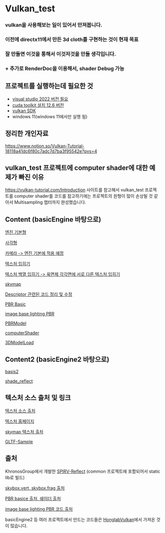 # Vulkan_test

### vulkan을 사용해보는 일이 있어서 만져봅니다.
### 이전에 directx11에서 만든 3d cloth를 구현하는 것이 현재 목표
### 잘 만들면 이것을 통해서 이것저것을 만들 생각입니다.
### + 추가로 RenderDoc을 이용해서, shader Debug 가능

## 프로젝트를 실행하는데 필요한 것
- [visual studio 2022 버전 필요](https://visualstudio.microsoft.com/ko/vs/)
- [cuda toolkit 설치 12.6 버전](https://developer.nvidia.com/cuda-12-6-0-download-archive?target_os=Windows&target_arch=x86_64&target_version=11&target_type=exe_network)
- [vulkan SDK](https://www.lunarg.com/vulkan-sdk/)
- windows 11(windows 11에서만 실행 됨)

## 정리한 개인자료
https://www.notion.so/Vulkan-Tutorial-18118a41dc6f80c7adc7d7ba3f95542e?pvs=4

## vulkan_test 프로젝트에 computer shader에 대한 예제가 빠진 이유
https://vulkan-tutorial.com/Introduction 사이트를 참고해서 vulkan_test 프로젝트를
computer shader를 코드를 참고하기에는 프로젝트의 원형이 많이 손상될 것 같아서
Multisampling 챕터까지 완성했습니다. 

## Content (basicEngine 바탕으로)
[엔진 기본형](https://github.com/cmscms419/Vulkan_create_Somthing/tree/master/app/source/engine)

[사각형](https://github.com/cmscms419/Vulkan_create_Somthing/tree/master/app/source/Square)

[카메라 -> 엔진 기본에 적용 예정](https://github.com/cmscms419/Vulkan_create_Somthing/tree/master/app/source/camera)

[텍스처 입히기](https://github.com/cmscms419/Vulkan_create_Somthing/tree/master/app/source/texture)

[텍스처 백열 입히기 -> 육면체 각각면에 서로 다른 텍스처 입히기](https://github.com/cmscms419/Vulkan_create_Somthing/tree/master/app/source/textureArray)

[skymap](https://github.com/cmscms419/Vulkan_create_Somthing/tree/master/app/source/skymap)

[Descriptor 관련된 코드 정리 및 수정](https://github.com/cmscms419/vulkanMakeSomething/tree/master/app/source/DescriptorCodeUpdate)

[PBR Basic](https://github.com/cmscms419/vulkanMakeSomething/tree/master/app/source/PBRbasic)

[image base lighting PBR](https://github.com/cmscms419/vulkanMakeSomething/tree/master/app/source/IBLPBR)

[PBRModel](https://github.com/cmscms419/vulkanMakeSomething/tree/master/app/source/PBRModel)

[computerShader](https://github.com/cmscms419/vulkanMakeSomething/tree/master/app/source/computerShader)

[3DModelLoad](https://github.com/cmscms419/vulkanMakeSomething/tree/master/app/source/3DModelLoad)

## Content2 (basicEngine2 바탕으로)

[basis2](https://github.com/cmscms419/vulkanMakeSomething/tree/master/app/source/basic2)

[shade_reflect](https://github.com/cmscms419/vulkanMakeSomething/tree/master/app/source/shadeReflect)

## 텍스처 소스 출처 및 링크

[텍스처 소스 출처](https://opengameart.org/content/tiny-texture-pack-2)

[텍스처 홈페이지](https://opengameart.org/)

[skymap 텍스처 출처](https://learnopengl.com/Advanced-OpenGL/Cubemaps)

[GLTF-Sample](https://github.com/KhronosGroup/glTF-Sample-Models/tree/main)

## 출처
KhronosGroup에서 개발한 [SPIRV-Reflect](https://github.com/KhronosGroup/SPIRV-Reflect) (common 프로젝트에 포함되어서 static lib로 빌드)

[skybox.vert, skybox.frag 출처](https://github.com/SaschaWillems/Vulkan/tree/master/shaders/glsl/texturecubemap)

[PBR basice 출처, 쉐이더 출처](https://github.com/SaschaWillems/Vulkan/tree/master/examples/pbrbasic)

[image base lighting PBR 코드 출처](https://github.com/SaschaWillems/Vulkan/tree/master/examples/pbribl)

basicEngine2 등 여러 프로젝트에서 만드는 코드들은 [HonglabVulkan](https://github.com/HongLabInc/HonglabVulkan)에서 가져온 것이 많습니다.